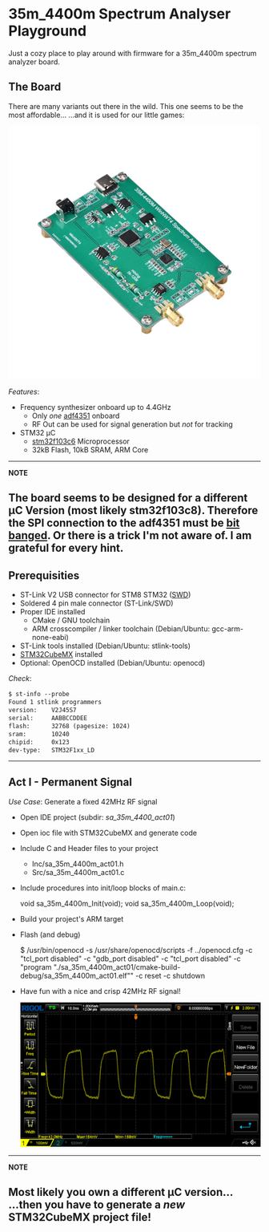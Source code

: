 # 35m_4400m Spectrum Analyser Playground

Just a cozy place to play around with firmware for a 35m_4400m spectrum analyzer board.

## The Board

There are many variants out there in the wild.
This one seems to be the most affordable... 
...and it is used for our little games:

![35m_4400m Spectrum Analyser](./media/sa-35m-4400m.png)

_Features_:

- Frequency synthesizer onboard up to 4.4GHz 
    - Only _one_ [adf4351](https://www.alldatasheet.com/datasheet-pdf/pdf/455859/AD/ADF4351.html) onboard  
    - RF Out can be used for signal generation but _not_ for tracking
- STM32 µC
  - [stm32f103c6](https://www.alldatasheet.com/datasheet-pdf/pdf/201588/STMICROELECTRONICS/STM32F103C6.html) Microprocessor
  - 32kB Flash, 10kB SRAM, ARM Core

---
**NOTE**

The board seems to be designed for a different µC Version (most likely stm32f103c8).
Therefore the SPI connection to the adf4351 must be [bit banged](https://en.wikipedia.org/wiki/Bit_banging). 
Or there is a trick I'm not aware of. I am grateful for every hint.
--- 

## Prerequisities

- ST-Link V2 USB connector for STM8 STM32 ([SWD](https://en.wikipedia.org/wiki/Serial_Wire_Debug])) 
- Soldered 4 pin male connector (ST-Link/SWD) 
- Proper IDE installed
  - CMake / GNU toolchain
  - ARM crosscompiler / linker toolchain (Debian/Ubuntu: gcc-arm-none-eabi)
- ST-Link tools installed (Debian/Ubuntu: stlink-tools) 
- [STM32CubeMX](https://www.st.com/content/st_com/en/stm32cubemx.html) installed
- Optional: OpenOCD installed (Debian/Ubuntu: openocd)

_Check_:

    $ st-info --probe
    Found 1 stlink programmers
    version:    V2J45S7
    serial:     AABBCCDDEE
    flash:      32768 (pagesize: 1024)
    sram:       10240
    chipid:     0x123
    dev-type:   STM32F1xx_LD
---

## Act I - Permanent Signal

_Use Case_: Generate a fixed 42MHz RF signal

- Open IDE project (subdir: _sa_35m_4400_act01_)
- Open ioc file with STM32CubeMX and generate code
- Include C and Header files to your project
  - Inc/sa_35m_4400m_act01.h 
  - Src/sa_35m_4400m_act01.c
- Include procedures into init/loop blocks of main.c:
 

    void sa_35m_4400m_Init(void);
    void sa_35m_4400m_Loop(void);

- Build your project's ARM target
- Flash (and debug)


    $ /usr/bin/openocd -s /usr/share/openocd/scripts -f ../openocd.cfg -c "tcl_port disabled" -c "gdb_port disabled" -c "tcl_port disabled" -c "program \"./sa_35m_4400m_act01/cmake-build-debug/sa_35m_4400m_act01.elf\"" -c reset -c shutdown

- Have fun with a nice and crisp 42MHz RF signal!
   
   ![signal](./media/osc-signal.png)

---
**NOTE**

Most likely you own a different µC version...
...then you have to generate a _new_ STM32CubeMX project file! 
--- 
 